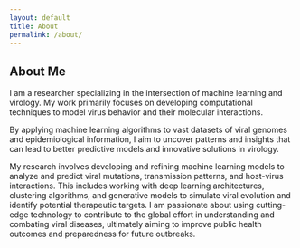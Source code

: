 ```yaml
---
layout: default
title: About
permalink: /about/
---
```


## About Me

I am a researcher specializing in the intersection of machine learning and virology. My work primarily focuses on developing computational techniques to model virus behavior and their molecular interactions. 

By applying machine learning algorithms to vast datasets of viral genomes and epidemiological information, I aim to uncover patterns and insights that can lead to better predictive models and innovative solutions in virology. 

My research involves developing and refining machine learning models to analyze and predict viral mutations, transmission patterns, and host-virus interactions. This includes working with deep learning architectures, clustering algorithms, and generative models to simulate viral evolution and identify potential therapeutic targets. I am passionate about using cutting-edge technology to contribute to the global effort in understanding and combating viral diseases, ultimately aiming to improve public health outcomes and preparedness for future outbreaks.

[jekyll-organization]: https://github.com/jekyll
